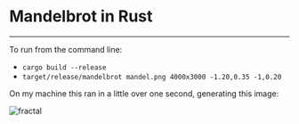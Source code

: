 # Mandelbrot in Rust
____

To run from the command line:
- `cargo build --release`
- `target/release/mandelbrot mandel.png 4000x3000 -1.20,0.35 -1,0.20`

On my machine this ran in a little over one second, generating this image:

![fractal](https://user-images.githubusercontent.com/17413539/35662071-eacef040-06ca-11e8-9f93-34ac1853a9b0.png)
